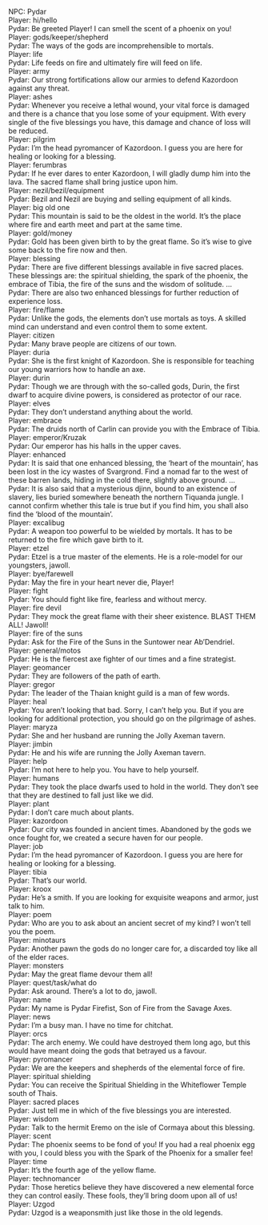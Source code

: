 NPC: Pydar  
Player: hi/hello  
Pydar: Be greeted Player! I can smell the scent of a phoenix on you!  
Player: gods/keeper/shepherd  
Pydar: The ways of the gods are incomprehensible to mortals.  
Player: life  
Pydar: Life feeds on fire and ultimately fire will feed on life.  
Player: army  
Pydar: Our strong fortifications allow our armies to defend Kazordoon against any threat.  
Player: ashes  
Pydar: Whenever you receive a lethal wound, your vital force is damaged and there is a chance that you lose some of your equipment. With every single of the five blessings you have, this damage and chance of loss will be reduced.  
Player: pilgrim  
Pydar: I’m the head pyromancer of Kazordoon. I guess you are here for healing or looking for a blessing.  
Player: ferumbras  
Pydar: If he ever dares to enter Kazordoon, I will gladly dump him into the lava. The sacred flame shall bring justice upon him.  
Player: nezil/bezil/equipment  
Pydar: Bezil and Nezil are buying and selling equipment of all kinds.  
Player: big old one  
Pydar: This mountain is said to be the oldest in the world. It’s the place where fire and earth meet and part at the same time.  
Player: gold/money  
Pydar: Gold has been given birth to by the great flame. So it’s wise to give some back to the fire now and then.  
Player: blessing  
Pydar: There are five different blessings available in five sacred places. These blessings are: the spiritual shielding, the spark of the phoenix, the embrace of Tibia, the fire of the suns and the wisdom of solitude. …  
Pydar: There are also two enhanced blessings for further reduction of experience loss.  
Player: fire/flame  
Pydar: Unlike the gods, the elements don’t use mortals as toys. A skilled mind can understand and even control them to some extent.  
Player: citizen  
Pydar: Many brave people are citizens of our town.  
Player: duria  
Pydar: She is the first knight of Kazordoon. She is responsible for teaching our young warriors how to handle an axe.  
Player: durin  
Pydar: Though we are through with the so-called gods, Durin, the first dwarf to acquire divine powers, is considered as protector of our race.  
Player: elves  
Pydar: They don’t understand anything about the world.  
Player: embrace  
Pydar: The druids north of Carlin can provide you with the Embrace of Tibia.  
Player: emperor/Kruzak  
Pydar: Our emperor has his halls in the upper caves.  
Player: enhanced  
Pydar: It is said that one enhanced blessing, the ‘heart of the mountain’, has been lost in the icy wastes of Svargrond. Find a nomad far to the west of these barren lands, hiding in the cold there, slightly above ground. …  
Pydar: It is also said that a mysterious djinn, bound to an existence of slavery, lies buried somewhere beneath the northern Tiquanda jungle. I cannot confirm whether this tale is true but if you find him, you shall also find the ‘blood of the mountain’.  
Player: excalibug  
Pydar: A weapon too powerful to be wielded by mortals. It has to be returned to the fire which gave birth to it.  
Player: etzel  
Pydar: Etzel is a true master of the elements. He is a role-model for our youngsters, jawoll.  
Player: bye/farewell  
Pydar: May the fire in your heart never die, Player!  
Player: fight  
Pydar: You should fight like fire, fearless and without mercy.  
Player: fire devil  
Pydar: They mock the great flame with their sheer existence. BLAST THEM ALL! Jawoll!  
Player: fire of the suns  
Pydar: Ask for the Fire of the Suns in the Suntower near Ab’Dendriel.  
Player: general/motos  
Pydar: He is the fiercest axe fighter of our times and a fine strategist.  
Player: geomancer  
Pydar: They are followers of the path of earth.  
Player: gregor  
Pydar: The leader of the Thaian knight guild is a man of few words.  
Player: heal  
Pydar: You aren’t looking that bad. Sorry, I can’t help you. But if you are looking for additional protection, you should go on the pilgrimage of ashes.  
Player: maryza  
Pydar: She and her husband are running the Jolly Axeman tavern.  
Player: jimbin  
Pydar: He and his wife are running the Jolly Axeman tavern.  
Player: help  
Pydar: I’m not here to help you. You have to help yourself.  
Player: humans  
Pydar: They took the place dwarfs used to hold in the world. They don’t see that they are destined to fall just like we did.  
Player: plant  
Pydar: I don’t care much about plants.  
Player: kazordoon  
Pydar: Our city was founded in ancient times. Abandoned by the gods we once fought for, we created a secure haven for our people.  
Player: job  
Pydar: I’m the head pyromancer of Kazordoon. I guess you are here for healing or looking for a blessing.  
Player: tibia  
Pydar: That’s our world.  
Player: kroox  
Pydar: He’s a smith. If you are looking for exquisite weapons and armor, just talk to him.  
Player: poem  
Pydar: Who are you to ask about an ancient secret of my kind? I won’t tell you the poem.  
Player: minotaurs  
Pydar: Another pawn the gods do no longer care for, a discarded toy like all of the elder races.  
Player: monsters  
Pydar: May the great flame devour them all!  
Player: quest/task/what do  
Pydar: Ask around. There’s a lot to do, jawoll.  
Player: name  
Pydar: My name is Pydar Firefist, Son of Fire from the Savage Axes.  
Player: news  
Pydar: I’m a busy man. I have no time for chitchat.  
Player: orcs  
Pydar: The arch enemy. We could have destroyed them long ago, but this would have meant doing the gods that betrayed us a favour.  
Player: pyromancer  
Pydar: We are the keepers and shepherds of the elemental force of fire.  
Player: spiritual shielding  
Pydar: You can receive the Spiritual Shielding in the Whiteflower Temple south of Thais.  
Player: sacred places  
Pydar: Just tell me in which of the five blessings you are interested.  
Player: wisdom  
Pydar: Talk to the hermit Eremo on the isle of Cormaya about this blessing.  
Player: scent  
Pydar: The phoenix seems to be fond of you! If you had a real phoenix egg with you, I could bless you with the Spark of the Phoenix for a smaller fee!  
Player: time  
Pydar: It’s the fourth age of the yellow flame.  
Player: technomancer  
Pydar: Those heretics believe they have discovered a new elemental force they can control easily. These fools, they’ll bring doom upon all of us!  
Player: Uzgod  
Pydar: Uzgod is a weaponsmith just like those in the old legends.  
